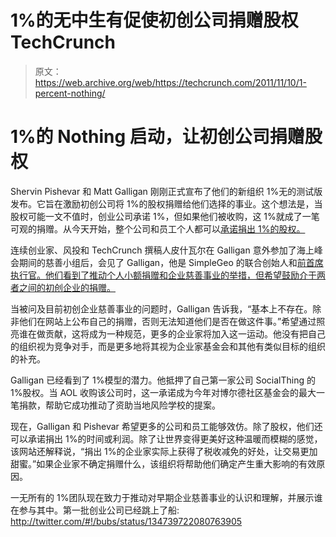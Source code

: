 # 1%的无中生有促使初创公司捐赠股权 TechCrunch

> 原文：<https://web.archive.org/web/https://techcrunch.com/2011/11/10/1-percent-nothing/>

# 1%的 Nothing 启动，让初创公司捐赠股权

Shervin Pishevar 和 Matt Galligan 刚刚正式宣布了他们的新组织 1%无的测试版发布。它旨在激励初创公司将 1%的股权捐赠给他们选择的事业。这个想法是，当股权可能一文不值时，创业公司承诺 1%，但如果他们被收购，这 1%就成了一笔可观的捐赠。从今天开始，整个公司和员工个人都可以[承诺捐出 1%的股权。](https://web.archive.org/web/20230204140818/http://blog.1percentof.org/pledge)

连续创业家、风投和 TechCrunch 撰稿人皮什瓦尔在 Galligan 意外参加了海上峰会期间的慈善小组后，会见了 Galligan，他是 SimpleGeo 的联合创始人和[前首席执行官。他们看到了推动个人小额捐赠和企业慈善事业的举措，但希望鼓励介于两者之间的初创企业的捐赠。](https://web.archive.org/web/20230204140818/https://techcrunch.com/2011/08/22/matt-galligan-simplegeo-exit/)

当被问及目前初创企业慈善事业的问题时，Galligan 告诉我，“基本上不存在。除非他们在网站上公布自己的捐赠，否则无法知道他们是否在做这件事。”希望通过照亮谁在做贡献，这将成为一种规范，更多的企业家将加入这一运动。他没有把自己的组织视为竞争对手，而是更多地将其视为企业家基金会和其他有类似目标的组织的补充。

Galligan 已经看到了 1%模型的潜力。他抵押了自己第一家公司 SocialThing 的 1%股权。当 AOL 收购该公司时，这一承诺成为今年对博尔德社区基金会的最大一笔捐款，帮助它成功推动了资助当地风险学校的提案。

现在，Galligan 和 Pishevar 希望更多的公司和员工能够效仿。除了股权，他们还可以承诺捐出 1%的时间或利润。除了让世界变得更美好这种温暖而模糊的感觉，该网站还解释说，“捐出 1%的企业家实际上获得了税收减免的好处，让交易更加甜蜜。”如果企业家不确定捐赠什么，该组织将帮助他们确定产生重大影响的有效原因。

一无所有的 1%团队现在致力于推动对早期企业慈善事业的认识和理解，并展示谁在参与其中。第一批创业公司已经跳上了船:
http://twitter.com/#!/bubs/status/134739722080763905